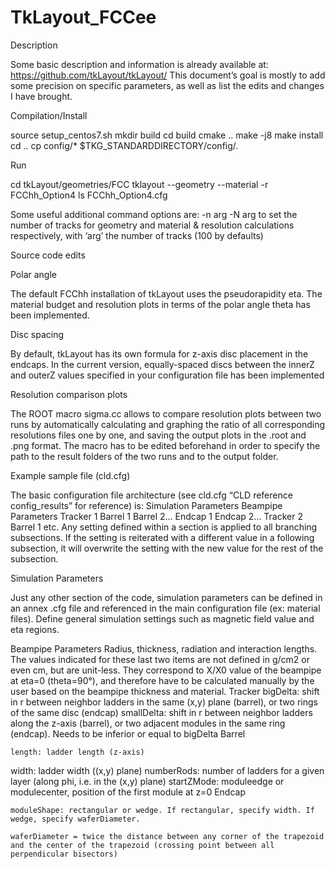 # TkLayout_FCCee
Description

Some basic description and information is already available at: https://github.com/tkLayout/tkLayout/
This document’s goal is mostly to add some precision on specific parameters, as well as list the edits and changes I have brought.

Compilation/Install

source setup_centos7.sh
mkdir build
cd build
cmake ..
make -j8
make install
cd ..
cp config/* $TKG_STANDARDDIRECTORY/config/.

Run

cd tkLayout/geometries/FCC
tklayout --geometry --material -r FCChh_Option4 ls FCChh_Option4.cfg

Some useful additional command options are:
-n arg
-N arg
to set the number of tracks for geometry and material & resolution calculations respectively, with ‘arg’ the number of tracks (100 by defaults)


Source code edits

Polar angle

The default FCChh installation of tkLayout uses the pseudorapidity eta. The  material budget and resolution plots in terms of the polar angle theta has been implemented.

Disc spacing

By default, tkLayout has its own formula for z-axis disc placement in the endcaps. In the current version,  equally-spaced discs between the innerZ and outerZ values specified in your configuration file has been implemented

Resolution comparison plots

The ROOT macro sigma.cc allows to compare resolution plots between two runs by automatically calculating and graphing the ratio of all corresponding resolutions files one by one, and saving the output plots in the .root and .png format. The macro has to be edited beforehand in order to specify the path to the result folders of the two runs and to the output folder.


Example sample file (cld.cfg)

The basic configuration file architecture (see cld.cfg “CLD reference config_results” for reference) is:
Simulation Parameters
Beampipe Parameters
Tracker 1
	Barrel 1
	Barrel 2…
	Endcap 1
	Endcap 2…
Tracker 2
	Barrel 1
etc.
Any setting defined within a section is applied to all branching subsections. If the setting is reiterated with a different value in a following subsection, it will overwrite the setting with the new value for the rest of the subsection.

Simulation Parameters

Just any other section of the code, simulation parameters can be defined in an annex .cfg file and referenced in the main configuration file (ex: material files).
Define general simulation settings such as magnetic field value and eta regions.

Beampipe Parameters
Radius, thickness, radiation and interaction lengths. The values indicated for these last two items are not defined in g/cm2 or even cm, but are unit-less. They correspond to X/X0 value of the beampipe at eta=0 (theta=90°), and therefore have to be calculated manually by the user based on the beampipe thickness and material.
Tracker
	bigDelta: shift in r between neighbor ladders in the same (x,y) plane (barrel), or two rings of the same disc (endcap)
smallDelta:  shift in r between neighbor ladders along the z-axis (barrel), or two adjacent modules in the same ring (endcap). Needs to be inferior or equal to bigDelta
Barrel

	length: ladder length (z-axis)
width: ladder width ((x,y) plane)
numberRods: number of ladders for a given layer (along phi, i.e. in the (x,y) plane)
startZMode: moduleedge or modulecenter, position of the first module at z=0
Endcap
	
	moduleShape: rectangular or wedge. If rectangular, specify width. If wedge, specify waferDiameter.
	
	waferDiameter = twice the distance between any corner of the trapezoid and the center of the trapezoid (crossing point between all perpendicular bisectors)
